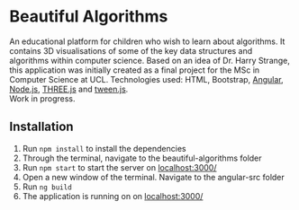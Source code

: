 # Beautiful Algorithms

An educational platform for children who wish to learn about algorithms. It contains 3D visualisations of some of the key data structures and algorithms within computer science. Based on an idea of Dr. Harry Strange, this application was initially created as a final project for the MSc in Computer Science at UCL. 
Technologies used: HTML, Bootstrap, [Angular](https://github.com/angular/angular), [Node.js](https://github.com/nodejs/node), [THREE.js](https://github.com/mrdoob/three.js/) and [tween.js](https://github.com/tweenjs/tween.js).    
Work in progress.

## Installation

1. Run `npm install` to install the dependencies
2. Through the terminal, navigate to the beautiful-algorithms folder
3. Run `npm start` to start the server on [localhost:3000/](http://localhost:3000/)
4. Open a new window of the terminal. Navigate to the angular-src folder
5. Run `ng build`
6. The application is running on on [localhost:3000/](http://localhost:3000/)
